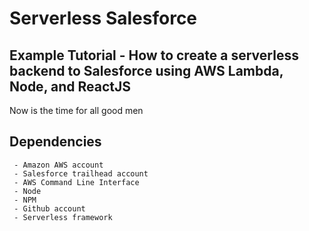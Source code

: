 ﻿# Serverless Salesforce
## Example Tutorial - How to create a serverless backend to Salesforce using AWS Lambda, Node, and ReactJS
Now is the time for all good men

## Dependencies
	 - Amazon AWS account
	 - Salesforce trailhead account
	 - AWS Command Line Interface
	 - Node
	 - NPM
	 - Github account
	 - Serverless framework


